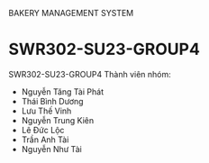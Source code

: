 BAKERY MANAGEMENT SYSTEM
# SWR302-SU23-GROUP4
SWR302-SU23-GROUP4
Thành viên nhóm:
- Nguyễn Tăng Tài Phát
- Thái Bình Dương
- Lưu Thế Vinh
- Nguyễn Trung Kiên
- Lê Đức Lộc
- Trần Anh Tài
- Nguyễn Như Tài
